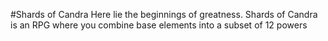 #Shards of Candra
Here lie the beginnings of greatness. Shards of Candra is an RPG where you combine base elements into a subset of 12 powers
